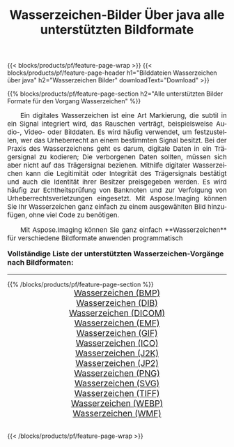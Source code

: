 ﻿---
title: Wasserzeichen-Bilder Über java alle unterstützten Bildformate 
weight: 3920
url: /de/java/watermark/ 
lang: de
langdirlevel: 2
locales: zh-hans,ja,it,ru,de,es,fr,nl,id,lt,pl,pt,vi,tr,ko,zh-hant,ar,hi,th,sv,cs,uk,he
description: Mit Aspose.Imaging können Sie ganz einfach Wasserzeichen Bilder über java
---

{{< blocks/products/pf/feature-page-wrap >}}
{{< blocks/products/pf/feature-page-header h1="Bilddateien Wasserzeichen über java" h2="Wasserzeichen Bilder" downloadText="Download" >}}


{{% blocks/products/pf/feature-page-section  h2="Alle unterstützten Bilder Formate für den Vorgang Wasserzeichen" %}}
<p align="justify" style="text-indent:2em;font-size:15px;">
Ein digitales Wasserzeichen ist eine Art Markierung, die subtil in ein Signal integriert wird, das Rauschen verträgt, beispielsweise Audio-, Video- oder Bilddaten. Es wird häufig verwendet, um festzustellen, wer das Urheberrecht an einem bestimmten Signal besitzt. Bei der Praxis des Wasserzeichens geht es darum, digitale Daten in ein Trägersignal zu kodieren; Die verborgenen Daten sollten, müssen sich aber nicht auf das Trägersignal beziehen. Mithilfe digitaler Wasserzeichen kann die Legitimität oder Integrität des Trägersignals bestätigt und auch die Identität ihrer Besitzer preisgegeben werden. Es wird häufig zur Echtheitsprüfung von Banknoten und zur Verfolgung von Urheberrechtsverletzungen eingesetzt. Mit Aspose.Imaging können Sie Ihr Wasserzeichen ganz einfach zu einem ausgewählten Bild hinzufügen, ohne viel Code zu benötigen.
</p>
<p align="justify" style="text-indent:2em;font-size:15px;">
Mit Aspose.Imaging können Sie ganz einfach **Wasserzeichen** für verschiedene Bildformate anwenden programmatisch
</p>
<h3 style="margin-top:16px;">
Vollständige Liste der unterstützten Wasserzeichen-Vorgänge nach Bildformaten:
</h3>
<hr/>
{{% /blocks/products/pf/feature-page-section %}}
<div class="container-fluid productfamilypage bg-gray">
    <div class="convertypes bg-gray agp-content section">
        <div class="container">
		<div class="row other-converters" style="gap: 10px;font-size: 19px;text-align:center;">
		    <div class='col-md-3 other-converter remove-lp remove-rp'><a href="/imaging/de/java/watermark/bmp/" style="padding:15px;">Wasserzeichen (BMP)</a></div><div class='col-md-3 other-converter remove-lp remove-rp'><a href="/imaging/de/java/watermark/dib/" style="padding:15px;">Wasserzeichen (DIB)</a></div><div class='col-md-3 other-converter remove-lp remove-rp'><a href="/imaging/de/java/watermark/dicom/" style="padding:15px;">Wasserzeichen (DICOM)</a></div><div class='col-md-3 other-converter remove-lp remove-rp'><a href="/imaging/de/java/watermark/emf/" style="padding:15px;">Wasserzeichen (EMF)</a></div><div class='col-md-3 other-converter remove-lp remove-rp'><a href="/imaging/de/java/watermark/gif/" style="padding:15px;">Wasserzeichen (GIF)</a></div><div class='col-md-3 other-converter remove-lp remove-rp'><a href="/imaging/de/java/watermark/ico/" style="padding:15px;">Wasserzeichen (ICO)</a></div><div class='col-md-3 other-converter remove-lp remove-rp'><a href="/imaging/de/java/watermark/j2k/" style="padding:15px;">Wasserzeichen (J2K)</a></div><div class='col-md-3 other-converter remove-lp remove-rp'><a href="/imaging/de/java/watermark/jp2/" style="padding:15px;">Wasserzeichen (JP2)</a></div><div class='col-md-3 other-converter remove-lp remove-rp'><a href="/imaging/de/java/watermark/png/" style="padding:15px;">Wasserzeichen (PNG)</a></div><div class='col-md-3 other-converter remove-lp remove-rp'><a href="/imaging/de/java/watermark/svg/" style="padding:15px;">Wasserzeichen (SVG)</a></div><div class='col-md-3 other-converter remove-lp remove-rp'><a href="/imaging/de/java/watermark/tiff/" style="padding:15px;">Wasserzeichen (TIFF)</a></div><div class='col-md-3 other-converter remove-lp remove-rp'><a href="/imaging/de/java/watermark/webp/" style="padding:15px;">Wasserzeichen (WEBP)</a></div><div class='col-md-3 other-converter remove-lp remove-rp'><a href="/imaging/de/java/watermark/wmf/" style="padding:15px;">Wasserzeichen (WMF)</a></div>
                </div>
        </div>
    </div>
</div>
<br/>

{{< /blocks/products/pf/feature-page-wrap >}}

